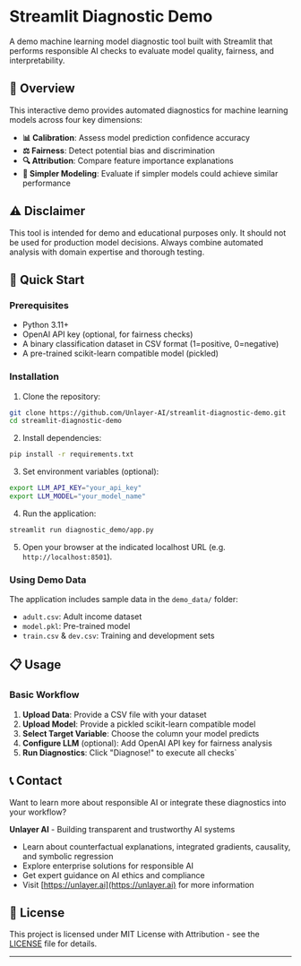 # Streamlit Diagnostic Demo

A demo machine learning model diagnostic tool built with Streamlit that performs responsible AI checks to evaluate model quality, fairness, and interpretability.

## 🎯 Overview

This interactive demo provides automated diagnostics for machine learning models across four key dimensions:

- **📊 Calibration**: Assess model prediction confidence accuracy
- **⚖️ Fairness**: Detect potential bias and discrimination
- **🔍 Attribution**: Compare feature importance explanations
- **🎯 Simpler Modeling**: Evaluate if simpler models could achieve similar performance

## ⚠️ Disclaimer

This tool is intended for demo and educational purposes only. It should not be used for production model decisions. Always combine automated analysis with domain expertise and thorough testing.

## 🚀 Quick Start

### Prerequisites

- Python 3.11+
- OpenAI API key (optional, for fairness checks)
- A binary classification dataset in CSV format (1=positive, 0=negative)
- A pre-trained scikit-learn compatible model (pickled)

### Installation

1. Clone the repository:

```bash
git clone https://github.com/Unlayer-AI/streamlit-diagnostic-demo.git
cd streamlit-diagnostic-demo
```

2. Install dependencies:

```bash
pip install -r requirements.txt
```

3. Set environment variables (optional):

```bash
export LLM_API_KEY="your_api_key"
export LLM_MODEL="your_model_name"
```

4. Run the application:

```bash
streamlit run diagnostic_demo/app.py
```

5. Open your browser at the indicated localhost URL (e.g. `http://localhost:8501`).

### Using Demo Data

The application includes sample data in the `demo_data/` folder:

- `adult.csv`: Adult income dataset
- `model.pkl`: Pre-trained model
- `train.csv` & `dev.csv`: Training and development sets

## 📋 Usage

### Basic Workflow

1. **Upload Data**: Provide a CSV file with your dataset
2. **Upload Model**: Provide a pickled scikit-learn compatible model
3. **Select Target Variable**: Choose the column your model predicts
4. **Configure LLM** (optional): Add OpenAI API key for fairness analysis
5. **Run Diagnostics**: Click "Diagnose!" to execute all checks`

## 📞 Contact

Want to learn more about responsible AI or integrate these diagnostics into your workflow?

**Unlayer AI** - Building transparent and trustworthy AI systems

- Learn about counterfactual explanations, integrated gradients, causality, and symbolic regression
- Explore enterprise solutions for responsible AI
- Get expert guidance on AI ethics and compliance
- Visit [https://unlayer.ai](https://unlayer.ai) for more information

## 📄 License

This project is licensed under MIT License with Attribution - see the [LICENSE](LICENSE) file for details.

---
